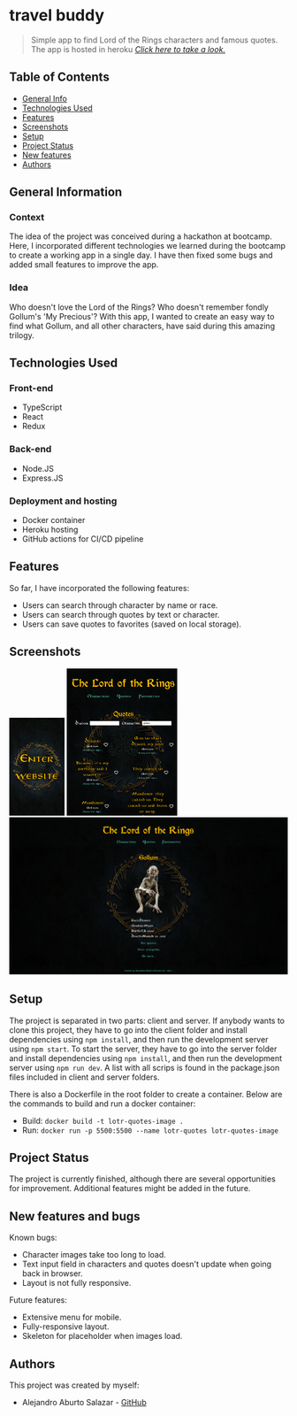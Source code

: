 # travel buddy
> Simple app to find Lord of the Rings characters and famous quotes.
> The app is hosted in heroku [_Click here to take a look._](https://quotes-lotr.herokuapp.com/)

## Table of Contents
* [General Info](#general-information)
* [Technologies Used](#technologies-used)
* [Features](#features)
* [Screenshots](#screenshots)
* [Setup](#setup)
* [Project Status](#project-status)
* [New features](#new-features)
* [Authors](#authors)


## General Information
### Context
The idea of the project was conceived during a hackathon at </Salt> bootcamp. Here, I incorporated different technologies we learned during the bootcamp to create a working app in a single day. I have then fixed some bugs and added small features to improve the app.

### Idea
Who doesn't love the Lord of the Rings? Who doesn't remember fondly Gollum's 'My Precious'? With this app, I wanted to create an easy way to find what Gollum, and all other characters, have said during this amazing trilogy.

## Technologies Used
### Front-end
- TypeScript
- React
- Redux

### Back-end
- Node.JS
- Express.JS

### Deployment and hosting
- Docker container
- Heroku hosting
- GitHub actions for CI/CD pipeline


## Features
So far, I have incorporated the following features:
- Users can search through character by name or race.
- Users can search through quotes by text or character.
- Users can save quotes to favorites (saved on local storage).


## Screenshots
<img src="./screenshots/mobile.png" width="100">
<img src="./screenshots/tablet.png" width="200">
<img src="./screenshots/laptop.png" width="600">


## Setup
The project is separated in two parts: client and server. If anybody wants to clone this project, they have to go into the client folder and install dependencies using `npm install`, and then run the development server using `npm start`. To start the server, they have to go into the server folder and install dependencies using `npm install`, and then run the development server using `npm run dev`. A list with all scrips is found in the package.json files included in client and server folders.

There is also a Dockerfile in the root folder to create a container. Below are the commands to build and run a docker container:
- Build: `docker build -t lotr-quotes-image .`
- Run: `docker run -p 5500:5500 --name lotr-quotes lotr-quotes-image`


## Project Status
The project is currently finished, although there are several opportunities for improvement. Additional features might be added in the future.


## New features and bugs
Known bugs:
- Character images take too long to load.
- Text input field in characters and quotes doesn't update when going back in browser.
- Layout is not fully responsive.

Future features:
- Extensive menu for mobile.
- Fully-responsive layout.
- Skeleton for placeholder when images load.


## Authors
This project was created by myself:
- Alejandro Aburto Salazar - [GitHub](https://github.com/aburto22)